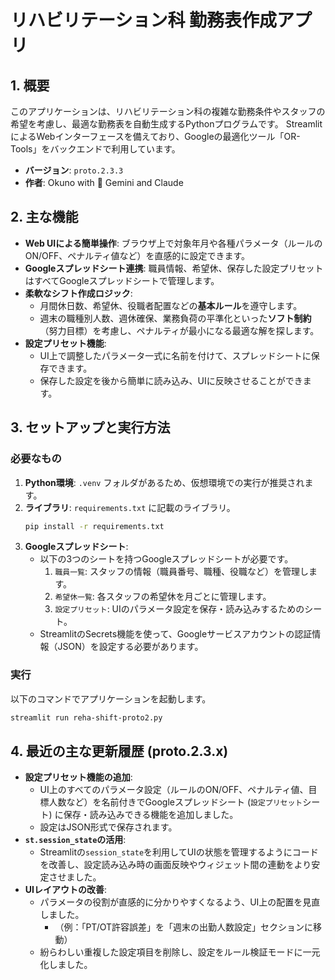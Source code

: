 # リハビリテーション科 勤務表作成アプリ

## 1. 概要

このアプリケーションは、リハビリテーション科の複雑な勤務条件やスタッフの希望を考慮し、最適な勤務表を自動生成するPythonプログラムです。
StreamlitによるWebインターフェースを備えており、Googleの最適化ツール「OR-Tools」をバックエンドで利用しています。

- **バージョン**: `proto.2.3.3`
- **作者**: Okuno with 🤖 Gemini and Claude

## 2. 主な機能

- **Web UIによる簡単操作**: ブラウザ上で対象年月や各種パラメータ（ルールのON/OFF、ペナルティ値など）を直感的に設定できます。
- **Googleスプレッドシート連携**: 職員情報、希望休、保存した設定プリセットはすべてGoogleスプレッドシートで管理します。
- **柔軟なシフト作成ロジック**:
    - 月間休日数、希望休、役職者配置などの**基本ルール**を遵守します。
    - 週末の職種別人数、週休確保、業務負荷の平準化といった**ソフト制約**（努力目標）を考慮し、ペナルティが最小になる最適な解を探します。
- **設定プリセット機能**:
    - UI上で調整したパラメータ一式に名前を付けて、スプレッドシートに保存できます。
    - 保存した設定を後から簡単に読み込み、UIに反映させることができます。

## 3. セットアップと実行方法

### 必要なもの
1.  **Python環境**: `.venv` フォルダがあるため、仮想環境での実行が推奨されます。
2.  **ライブラリ**: `requirements.txt` に記載のライブラリ。
    ```bash
    pip install -r requirements.txt
    ```
3.  **Googleスプレッドシート**:
    - 以下の3つのシートを持つGoogleスプレッドシートが必要です。
        1.  `職員一覧`: スタッフの情報（職員番号、職種、役職など）を管理します。
        2.  `希望休一覧`: 各スタッフの希望休を月ごとに管理します。
        3.  `設定プリセット`: UIのパラメータ設定を保存・読み込みするためのシート。
    - StreamlitのSecrets機能を使って、Googleサービスアカウントの認証情報（JSON）を設定する必要があります。

### 実行
以下のコマンドでアプリケーションを起動します。

```bash
streamlit run reha-shift-proto2.py
```

## 4. 最近の主な更新履歴 (proto.2.3.x)

- **設定プリセット機能の追加**:
  - UI上のすべてのパラメータ設定（ルールのON/OFF、ペナルティ値、目標人数など）を名前付きでGoogleスプレッドシート (`設定プリセット`シート) に保存・読み込みできる機能を追加しました。
  - 設定はJSON形式で保存されます。
- **`st.session_state`の活用**:
  - Streamlitの`session_state`を利用してUIの状態を管理するようにコードを改善し、設定読み込み時の画面反映やウィジェット間の連動をより安定させました。
- **UIレイアウトの改善**:
  - パラメータの役割が直感的に分かりやすくなるよう、UI上の配置を見直しました。
    - （例：「PT/OT許容誤差」を「週末の出勤人数設定」セクションに移動）
  - 紛らわしい重複した設定項目を削除し、設定をルール検証モードに一元化しました。
